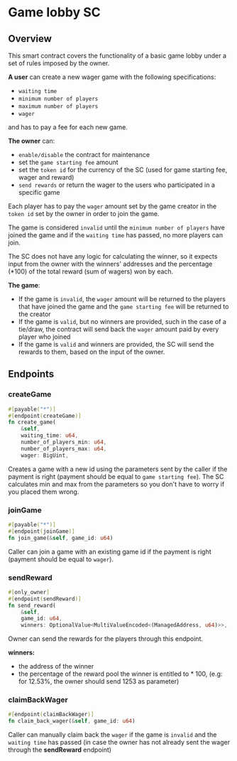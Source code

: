 # Game lobby SC


## Overview
This smart contract covers the functionality of a basic game lobby under a set of rules imposed by the owner.

**A user** can create a new wager game with the following specifications:
- `waiting time`
- `minimum number of players`
- `maximum number of players`
- `wager`

and has to pay a fee for each new game. 

**The owner** can:
- `enable/disable` the contract for maintenance
- set the `game starting fee` amount
- set the `token id` for the currency of the SC (used for game starting fee, wager and reward)
- `send rewards` or return the wager to the users who participated in a specific game

Each player has to pay the `wager` amount set by the game creator in the `token id` set by the owner in order to join the game.

The game is considered `invalid` until the `minimum number of players` have joined the game and if the `waiting time` has passed, no more players can join.

The SC does not have any logic for calculating the winner, so it expects input from the owner with the winners' addresses and the percentage (*100) of the total reward (sum of wagers) won by each. 

**The game**:
- If the game is `invalid`, the `wager` amount will be returned to the players that have joined the game and the `game starting fee` will be returned to the creator
- If the game is `valid`, but no winners are provided, such in the case of a tie/draw, the contract will send back the `wager` amount paid by every player who joined
- If the game is `valid` and winners are provided, the SC will send the rewards to them, based on the input of the owner.

## Endpoints
### createGame
```rust
#[payable("*")]
#[endpoint(createGame)]
fn create_game(
    &self,
    waiting_time: u64,
    number_of_players_min: u64,
    number_of_players_max: u64,
    wager: BigUint,
```
Creates a game with a new id using the parameters sent by the caller if the payment is right (payment should be equal to `game starting fee`). 
The SC calculates min and max from the parameters so you don't have to worry if you placed them wrong.


### joinGame
```rust
#[payable("*")]
#[endpoint(joinGame)]
fn join_game(&self, game_id: u64) 
```
Caller can join a game with an existing game id if the payment is right (payment should be equal to `wager`).


### sendReward
```rust
#[only_owner]
#[endpoint(sendReward)]
fn send_reward(
    &self,
    game_id: u64,
    winners: OptionalValue<MultiValueEncoded<(ManagedAddress, u64)>>,
```
Owner can send the rewards for the players through this endpoint.


**winners:**
- the address of the winner
- the percentage of the reward pool the winner is entitled to * 100, (e.g: for 12.53%, the owner should send 1253 as parameter)

### claimBackWager
```rust
#[endpoint(claimBackWager)]
fn claim_back_wager(&self, game_id: u64)
```
Caller can manually claim back the `wager` if the game is `invalid` and the `waiting time` has passed (in case the owner has not already sent the wager through the **sendReward** endpoint)